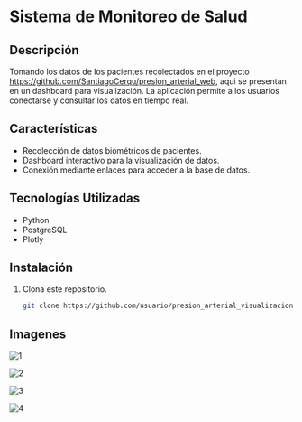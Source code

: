 # Sistema de Monitoreo de Salud

## Descripción
Tomando los datos de los pacientes recolectados en el proyecto https://github.com/SantiagoCerqu/presion_arterial_web, aqui se presentan en un dashboard para visualización. La aplicación permite a los usuarios conectarse y consultar los datos en tiempo real.

## Características
- Recolección de datos biométricos de pacientes.
- Dashboard interactivo para la visualización de datos.
- Conexión mediante enlaces para acceder a la base de datos.

## Tecnologías Utilizadas
- Python
- PostgreSQL
- Plotly

## Instalación
1. Clona este repositorio.
   ```bash
   git clone https://github.com/usuario/presion_arterial_visualizacion.git

## Imagenes

![1](screenshots/1.png)

![2](screenshots/2.png)

![3](screenshots/3.png)

![4](screenshots/4.png)
